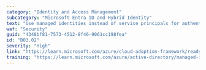 ```yaml
---
category: "Identity and Access Management"
subcategory: "Microsoft Entra ID and Hybrid Identity"
text: "Use managed identities instead of service principals for authentication to Azure services. You can check for existing service principals via Entra ID > Sign in Logs > Service principal logins."
waf: "Security"
guid: "4348bf81-7573-4512-8f46-9061cc198fea"
id: "B03.02"
severity: "High"
link: "https://learn.microsoft.com/azure/cloud-adoption-framework/ready/landing-zone/design-area/identity-access-landing-zones#identity-and-access-management-in-the-azure-landing-zone-accelerator"
training: "https://learn.microsoft.com/azure/active-directory/managed-identities-azure-resources/overview"
---
```

